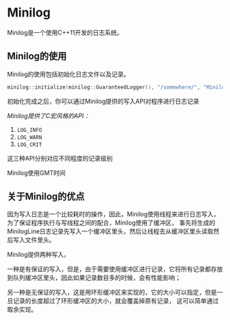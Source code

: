 # Minilog
Minilog是一个使用C++11开发的日志系统。

## Minilog的使用
Minilog的使用包括初始化日志文件以及记录。
```c++
minilog::initialize(minilog::GuaranteedLogger(), "/somewhere/", "Minilog", 1);
```
初始化完成之后，你可以通过Minilog提供的写入API对程序进行日志记录

*Minilog提供了C宏风格的API：*
1. `LOG_INFO`
2. `LOG_WARN`
3. `LOG_CRIT`

这三种API分别对应不同程度的记录级别

Minilog使用GMT时间

## 关于Minilog的优点

因为写入日志是一个比较耗时的操作，因此，Minilog使用线程来进行日志写入，为了保证程序执行与写线程之间的配合，Minilog使用了缓冲区，
事先将生成的MinilogLine日志记录先写入一个缓冲区里头，然后让线程去从缓冲区里头读取然后写入文件里头。

Minilog提供两种写入，

一种是有保证的写入，但是，由于需要使用缓冲区进行记录，它将所有记录都存放到队列缓冲区里头，因此如果记录数目多的时候，会有性能影响；

另一种是无保证的写入，这是用环形缓冲区来实现的，它的大小可以指定，但是一旦记录的长度超过了环形缓冲区的大小，就会覆盖掉原有记录，
这可以简单通过取余实现。

